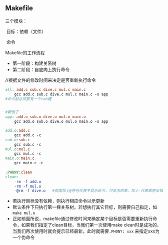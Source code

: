 ## Makefile

三个模块：

​	目标：依赖（文件）

​	命令

Makefile的工作流程

* 第一阶段：构建关系树
* 第二阶段：自底向上执行命令

//根据文件的修改时间来决定是否重新执行命令

```makefile
all: add.c sub.c dive.c mul.c main.c
	gcc add.c sub.c dive.c mul.c main.c -o app
#命令前必须要有一个tab建


#新例子
app: add.o sub.o dive.o mul.o main.o
	gcc add.o sub.o dive.o mul.o main.o -o app

add.o:add.c
	gcc add.c -c
sub.o:sub.c
	gcc sub.c -c
mul.o:mul.c
	gcc mul.c -c
main.o:main.c
	gcc main.c -c
	
.PHONY:clean   
clean:
	-rm -f add.o
	-rm -f mul.o
	-@rm -f dive.o   #前面加上@符号代表不显示命令，只显示结果。加上-代表即使出错也继续往下进行命令
```

* 若执行目标没有依赖，则执行相应命令以示更新
* 默认条件下只执行第一棵关系树，若想执行其它目标，则需要自己指定，如`make mul.o`
* 正如前面所说，makefile通过修改时间来确定某个目标是否需要重新执行命令，如果我们指定了clean目标，当我们第一次使用make clean时是成功的，当我们再次使用时就会提示已经最新。此时就需要`.PHONY: xxx` 来指定xxx为一个伪命令